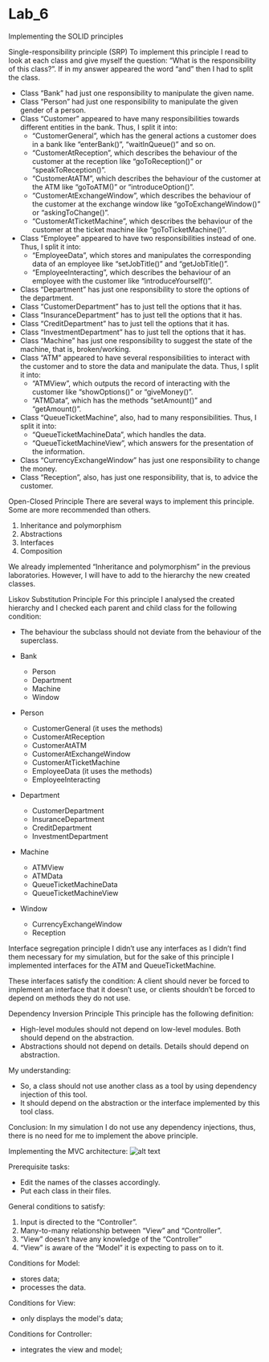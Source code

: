 # Lab_6

Implementing the SOLID principles

Single-responsibility principle (SRP)
To implement this principle I read to look at each class and give myself the question: “What is the responsibility of this class?”. If in my answer appeared the word “and” then I had to split the class.

- Class “Bank” had just one responsibility to manipulate the given name. 
- Class “Person” had just one responsibility to manipulate the given gender of a person.
- Class “Customer” appeared to have many responsibilities towards different entities in the bank. 	Thus, I split it into:
	- “CustomerGeneral”, which has the general actions a customer does in a bank like
		“enterBank()”, “waitInQueue()” and so on.
	- “CustomerAtReception”, which describes the behaviour of the customer at the reception like
		“goToReception()” or “speakToReception()”.
	- “CustomerAtATM”, which describes the behaviour of the customer at the ATM like
		“goToATM()” or “introduceOption()”.
	- “CustomerAtExchangeWindow”, which describes the behaviour of the customer at the 		exchange window like “goToExchangeWindow()” or “askingToChange()”.
	- “CustomerAtTicketMachine”, which describes the behaviour of the customer at the ticket 		machine like “goToTicketMachine()”.
- Class “Employee” appeared to have two responsibilities instead of one.
	Thus, I split it into:
	- “EmployeeData”, which stores and manipulates the corresponding data of an employee like
		“setJobTitle()” and “getJobTitle()”.
	- “EmployeeInteracting”, which describes the behaviour of an employee with the customer like
		“introduceYourself()”.
- Class “Department” has just one responsibility to store the options of the department.
- Class “CustomerDepartment” has to just tell the options that it has.
- Class “InsuranceDepartment” has to just tell the options that it has.
- Class “CreditDepartment” has to just tell the options that it has.
- Class “InvestmentDepartment” has to just tell the options that it has.
- Class “Machine” has just one responsibility to suggest the state of the machine, that is, broken/working.
- Class “ATM” appeared to have several responsibilities to interact with the customer and to store the data and manipulate the data.
	Thus, I split it into:
	- “ATMView”, which outputs the record of interacting with the customer like “showOptions()” or 		“giveMoney()”.
	- “ATMData”, which has the methods “setAmount()” and “getAmount()”.
- Class “QueueTicketMachine”, also, had to many responsibilities.
	Thus, I split it into:
	- “QueueTicketMachineData”, which handles the data.
 	- “QueueTicketMachineView”, which answers for the presentation of the information.
- Class “CurrencyExchangeWindow” has just one responsibility to change the money.
- Class “Reception”, also, has just one responsibility, that is, to advice the customer.


Open-Closed Principle
There are several ways to implement this principle. Some are more recommended than others.
1. Inheritance and polymorphism
2. Abstractions
3. Interfaces
4. Composition

We already implemented “Inheritance and polymorphism” in the previous laboratories. However, I will have to add to the hierarchy the new created classes.


Liskov Substitution Principle
For this principle I analysed the created hierarchy and I checked each parent and child class for the following condition:
- The behaviour the subclass should not deviate from the behaviour of the superclass.

- Bank
	- Person
	- Department
	- Machine
	- Window

- Person
	- CustomerGeneral (it uses the methods)
	- CustomerAtReception
	- CustomerAtATM
	- CustomerAtExchangeWindow
	- CustomerAtTicketMachine
	- EmployeeData (it uses the methods)
	- EmployeeInteracting

- Department
	- CustomerDepartment
	- InsuranceDepartment
	- CreditDepartment
	- InvestmentDepartment

- Machine 
	- ATMView
	- ATMData
	- QueueTicketMachineData	
	- QueueTicketMachineView

- Window
	- CurrencyExchangeWindow
	- Reception


Interface segregation principle
I didn’t use any interfaces as I didn’t find them necessary for my simulation, but for the sake of this principle I implemented interfaces for the ATM and QueueTicketMachine.

These interfaces satisfy the condition: 
A client should never be forced to implement an interface that it doesn’t use, or clients shouldn’t be forced to depend on methods they do not use.


Dependency Inversion Principle
This principle has the following definition:
- High-level modules should not depend on low-level modules. Both should depend on the abstraction. 
- Abstractions should not depend on details. Details should depend on abstraction.

My understanding:
- So, a class should not use another class as a tool by using dependency injection of this tool. 
- It should depend on the abstraction or the interface implemented by this tool class.

Conclusion:
In my simulation I do not use any dependency injections, thus, there is no need for me to implement the above principle.


Implementing the MVC architecture:
![alt text](https://miro.medium.com/proxy/0*Qf1s2lG86MjX-Zcv.jpg)



Prerequisite tasks:
- Edit the names of the classes accordingly.
- Put each class in their files.

General conditions to satisfy:
1. Input is directed to the “Controller”.
2. Many-to-many relationship between “View” and “Controller”.
3. “View” doesn’t have any knowledge of the “Controller”
4. “View” is aware of the “Model” it is expecting to pass on to it.

Conditions for Model:
- stores data;
- processes the data.

Conditions for View:
- only displays the model's data;

Conditions for Controller:
- integrates the view and model;



